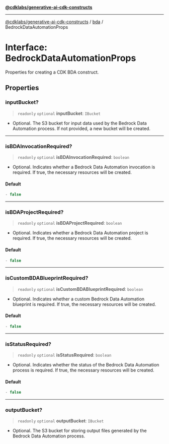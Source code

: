 [**@cdklabs/generative-ai-cdk-constructs**](../../../../README.md)

***

[@cdklabs/generative-ai-cdk-constructs](../../../../README.md) / [bda](../README.md) / BedrockDataAutomationProps

# Interface: BedrockDataAutomationProps

Properties for creating a CDK BDA construct.

## Properties

### inputBucket?

> `readonly` `optional` **inputBucket**: `IBucket`

- Optional. The S3 bucket
for input data used by the Bedrock Data Automation process.
If not provided, a new bucket will be created.

***

### isBDAInvocationRequired?

> `readonly` `optional` **isBDAInvocationRequired**: `boolean`

- Optional. Indicates whether a Bedrock Data
Automation invocation is required. If true, the necessary resources will be created.

#### Default

```ts
- false
```

***

### isBDAProjectRequired?

> `readonly` `optional` **isBDAProjectRequired**: `boolean`

- Optional. Indicates whether a Bedrock Data
Automation project is required. If true, the necessary resources will be created.

#### Default

```ts
- false
```

***

### isCustomBDABlueprintRequired?

> `readonly` `optional` **isCustomBDABlueprintRequired**: `boolean`

- Optional. Indicates whether a custom
Bedrock Data Automation blueprint is required. If true, the necessary resources will be created.

#### Default

```ts
- false
```

***

### isStatusRequired?

> `readonly` `optional` **isStatusRequired**: `boolean`

- Optional. Indicates whether the status of the
Bedrock Data Automation process is required. If true, the necessary resources will be created.

#### Default

```ts
- false
```

***

### outputBucket?

> `readonly` `optional` **outputBucket**: `IBucket`

- Optional. The S3 bucket for storing
output files generated by the Bedrock Data Automation process.
